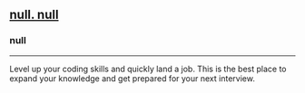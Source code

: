 <h2><a href="https://leetcode.com/contest/biweekly-contest-97/problems/maximum-number-of-integers-to-choose-from-a-range-i/">null. null</a></h2><h3>null</h3><hr>Level up your coding skills and quickly land a job. This is the best place to expand your knowledge and get prepared for your next interview.